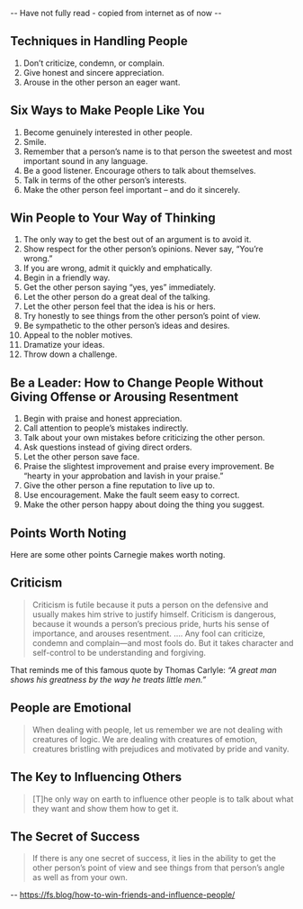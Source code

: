 -- Have not fully read - copied from internet as of now --

## Techniques in Handling People

1. Don’t criticize, condemn, or complain.
2. Give honest and sincere appreciation.
3. Arouse in the other person an eager want.

## Six Ways to Make People Like You

1. Become genuinely interested in other people.
2. Smile.
3. Remember that a person’s name is to that person the sweetest and most important sound in any language.
4. Be a good listener. Encourage others to talk about themselves.
5. Talk in terms of the other person’s interests.
6. Make the other person feel important – and do it sincerely.

## Win People to Your Way of Thinking

1. The only way to get the best out of an argument is to avoid it.
2. Show respect for the other person’s opinions. Never say, “You’re wrong.”
3. If you are wrong, admit it quickly and emphatically.
4. Begin in a friendly way.
5. Get the other person saying “yes, yes” immediately.
6. Let the other person do a great deal of the talking.
7. Let the other person feel that the idea is his or hers.
8. Try honestly to see things from the other person’s point of view.
9. Be sympathetic to the other person’s ideas and desires.
10. Appeal to the nobler motives.
11. Dramatize your ideas.
12. Throw down a challenge.

## Be a Leader: How to Change People Without Giving Offense or Arousing Resentment

1. Begin with praise and honest appreciation.
2. Call attention to people’s mistakes indirectly.
3. Talk about your own mistakes before criticizing the other person.
4. Ask questions instead of giving direct orders.
5. Let the other person save face.
6. Praise the slightest improvement and praise every improvement. Be “hearty in your approbation and lavish in your praise.”
7. Give the other person a fine reputation to live up to.
8. Use encouragement. Make the fault seem easy to correct.
9. Make the other person happy about doing the thing you suggest.

## Points Worth Noting

Here are some other points Carnegie makes worth noting.

## Criticism

> Criticism is futile because it puts a person on the defensive and usually makes him strive to justify himself. Criticism is dangerous, because it wounds a person’s precious pride, hurts his sense of importance, and arouses resentment. …. Any fool can criticize, condemn and complain—and most fools do. But it takes character and self-control to be understanding and forgiving.

That reminds me of this famous quote by Thomas Carlyle: _“A great man shows his greatness by the way he treats little men.”_

## People are Emotional

> When dealing with people, let us remember we are not dealing with creatures of logic. We are dealing with creatures of emotion, creatures bristling with prejudices and motivated by pride and vanity.

## The Key to Influencing Others

> [T]he only way on earth to influence other people is to talk about what they want and show them how to get it.

## The Secret of Success

> If there is any one secret of success, it lies in the ability to get the other person’s point of view and see things from that person’s angle as well as from your own.


-- https://fs.blog/how-to-win-friends-and-influence-people/